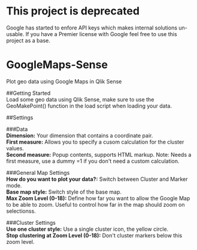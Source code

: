 # This project is deprecated
Google has started to enfore API keys which makes internal solutions un-usable.
If you have a Premier license with Google feel free to use this project as a base.

# GoogleMaps-Sense  
Plot geo data using Google Maps in Qlik Sense  

##Getting Started  
Load some geo data using Qlik Sense, make sure to use the GeoMakePoint() function in the load script when loading your data.  
  
##Settings  
  
###Data  
**Dimension:** Your dimension that contains a coordinate pair.  
**First measure:** Allows you to specify a cusom calculation for the cluster values.  
**Second measure:** Popup contents, supports HTML markup. Note: Needs a first measure, use a dummy =1 if you don't need a custom calculation.  
  
  
###General Map Settings  
**How do you want to plot your data?:** Switch between Cluster and Marker mode.  
**Base map style:** Switch style of the base map.  
**Max Zoom Level (0-18):** Define how far you want to allow the Google Map to be able to zoom. Useful to control how far in the map should zoom on selectionss.  
  
###Cluster Settings  
**Use one cluster style:** Use a single cluster icon, the yellow circle.  
**Stop clustering at Zoom Level (0-18):** Don't cluster markers below this zoom level.
